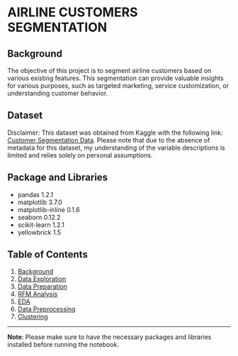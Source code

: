 # AIRLINE CUSTOMERS SEGMENTATION

## Background 
The objective of this project is to segment airline customers based on various existing features. This segmentation can provide valuable insights for various purposes, such as targeted marketing, service customization, or understanding customer behavior.

## Dataset
Disclaimer:
This dataset was obtained from Kaggle with the following link: [Customer Segmentation Data](https://www.kaggle.com/competitions/sa-customer-segmentation/data).
Please note that due to the absence of metadata for this dataset, my understanding of the variable descriptions is limited and relies solely on personal assumptions.

## Package and Libraries
- pandas 1.2.1
- matplotlib 3.7.0
- matplotlib-inline 0.1.6
- seaborn 0.12.2
- scikit-learn 1.2.1
- yellowbrick 1.5

## Table of Contents
1. [Background](airline_customers_segmentation.ipynb#background)
2. [Data Exploration](airline_customers_segmentation.ipynb#explor)
3. [Data Preparation](airline_customers_segmentation.ipynb#preparation)
4. [RFM Analysis](airline_customers_segmentation.ipynb#rfm)
5. [EDA](airline_customers_segmentation.ipynb#eda)
6. [Data Preprocessing](airline_customers_segmentation.ipynb#preprocess)
7. [Clustering](airline_customers_segmentation.ipynb#cluster)

---

**Note**: Please make sure to have the necessary packages and libraries installed before running the notebook.
